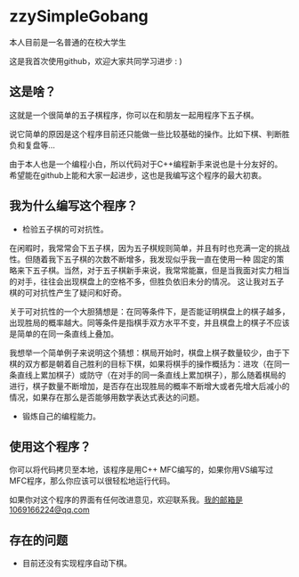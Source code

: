 zzySimpleGobang
=======
本人目前是一名普通的在校大学生

这是我首次使用github，欢迎大家共同学习进步 : )  
## 这是啥？
这就是一个很简单的五子棋程序，你可以在和朋友一起用程序下五子棋。

说它简单的原因是这个程序目前还只能做一些比较基础的操作。比如下棋、判断胜负和复盘等...

由于本人也是一个编程小白，所以代码对于C++编程新手来说也是十分友好的。希望能在github上能和大家一起进步，这也是我编写这个程序的最大初衷。
## 我为什么编写这个程序？

* 检验五子棋的可对抗性。

在闲暇时，我常常会下五子棋，因为五子棋规则简单，并且有时也充满一定的挑战性。但随着我下五子棋的次数不断增多，我发现似乎我一直在使用一种
固定的策略来下五子棋。当然，对于五子棋新手来说，我常常能赢，但是当我面对实力相当的对手，往往会出现棋盘上的空格不多，但胜负依旧未分的情况。
这让我对五子棋的可对抗性产生了疑问和好奇。

关于可对抗性的一个大胆猜想是：在同等条件下，是否能证明棋盘上的棋子越多，出现胜局的概率越大。同等条件是指棋手双方水平不变，并且棋盘上的棋子不应该是简单的在同一条直线上叠加。

我想举一个简单例子来说明这个猜想：棋局开始时，棋盘上棋子数量较少，由于下棋的双方都是朝着自己胜利的目标下棋，如果将棋手的操作概括为：进攻（在同一条直线上累加棋子）或防守（在对手的同一条直线上累加棋子），那么随着棋局的进行，棋子数量不断增加，是否存在出现胜局的概率不断增大或者先增大后减小的情况，如果存在那么是否能够用数学表达式表达的问题。

* 锻炼自己的编程能力。
## 使用这个程序？

你可以将代码拷贝至本地，该程序是用C++ MFC编写的，如果你用VS编写过MFC程序，那么你应该可以很轻松地运行代码。

如果你对这个程序的界面有任何改进意见，欢迎联系我。我的邮箱是1069166224@qq.com
## 存在的问题
* 目前还没有实现程序自动下棋。
